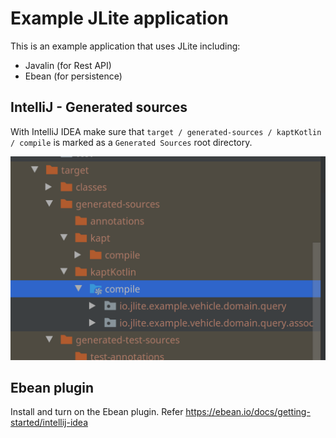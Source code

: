 # Example JLite application

This is an example application that uses JLite including:
- Javalin (for Rest API)
- Ebean   (for persistence)

## IntelliJ - Generated sources

With IntelliJ IDEA make sure that `target / generated-sources / kaptKotlin / compile` 
is marked as a `Generated Sources` root directory.

<img src="/docs/screen-generated-sources-root.png" alt="generated sources directory">

## Ebean plugin

Install and turn on the Ebean plugin. Refer https://ebean.io/docs/getting-started/intellij-idea
